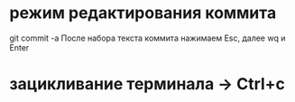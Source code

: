 # режим редактирования коммита 
git commit -a
После набора текста коммита нажимаем Esc, далее wq и Enter

# зацикливание терминала -> Ctrl+c
